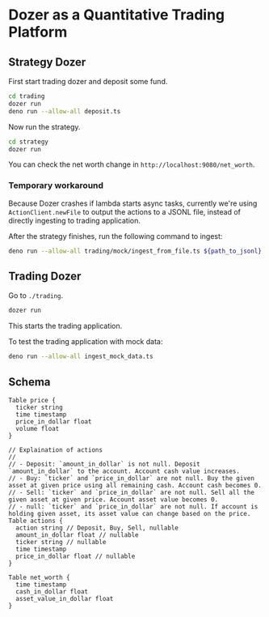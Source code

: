 # Dozer as a Quantitative Trading Platform

## Strategy Dozer

First start trading dozer and deposit some fund.

```bash
cd trading
dozer run
deno run --allow-all deposit.ts
```

Now run the strategy.

```bash
cd strategy
dozer run
```

You can check the net worth change in `http://localhost:9080/net_worth`.

### Temporary workaround

Because Dozer crashes if lambda starts async tasks, currently we're using `ActionClient.newFile` to output the actions to a JSONL file, instead of directly ingesting to trading application.

After the strategy finishes, run the following command to ingest:

```bash
deno run --allow-all trading/mock/ingest_from_file.ts ${path_to_jsonl}
```

## Trading Dozer

Go to `./trading`.

```bash
dozer run
```

This starts the trading application.

To test the trading application with mock data:

```bash
deno run --allow-all ingest_mock_data.ts
```

## Schema

```dbml
Table price {
  ticker string
  time timestamp
  price_in_dollar float
  volume float
}

// Explaination of actions
//
// - Deposit: `amount_in_dollar` is not null. Deposit `amount_in_dollar` to the account. Account cash value increases.
// - Buy: `ticker` and `price_in_dollar` are not null. Buy the given asset at given price using all remaining cash. Account cash becomes 0.
// - Sell: `ticker` and `price_in_dollar` are not null. Sell all the given asset at given price. Account asset value becomes 0.
// - null: `ticker` and `price_in_dollar` are not null. If account is holding given asset, its asset value can change based on the price.
Table actions {
  action string // Deposit, Buy, Sell, nullable
  amount_in_dollar float // nullable
  ticker string // nullable
  time timestamp
  price_in_dollar float // nullable
}

Table net_worth {
  time timestamp
  cash_in_dollar float
  asset_value_in_dollar float
}
```
